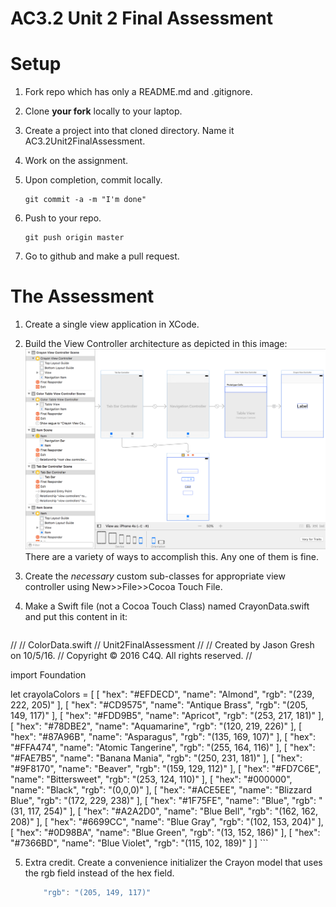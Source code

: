 # AC3.2 Unit 2 Final Assessment

# Setup

1. Fork repo which has only a README.md and .gitignore.
2. Clone **your fork** locally to your laptop.
3. Create a project into that cloned directory. Name it AC3.2Unit2FinalAssessment.
4. Work on the assignment.
5. Upon completion, commit locally.

	```
	git commit -a -m "I'm done"
	```
7. Push to your repo.

	```
	git push origin master
	```
8. Go to github and make a pull request.

# The Assessment

1. Create a single view application in XCode.
2. Build the View Controller architecture as depicted in this image:
![Storyboard](storyboard.png)
There are a variety of ways to accomplish this. Any one of them is fine.
3. Create the _necessary_ custom sub-classes for appropriate view controller using New>>File>>Cocoa Touch File.
4. Make a Swift file (not a Cocoa Touch Class) named CrayonData.swift and put this content in it:

	```swift
//
//  ColorData.swift
//  Unit2FinalAssessment
//
//  Created by Jason Gresh on 10/5/16.
//  Copyright © 2016 C4Q. All rights reserved.
//

import Foundation

let crayolaColors = [
    [
        "hex": "#EFDECD",
        "name": "Almond",
        "rgb": "(239, 222, 205)"
    ],
    [
        "hex": "#CD9575",
        "name": "Antique Brass",
        "rgb": "(205, 149, 117)"
    ],
    [
        "hex": "#FDD9B5",
        "name": "Apricot",
        "rgb": "(253, 217, 181)"
    ],
    [
        "hex": "#78DBE2",
        "name": "Aquamarine",
        "rgb": "(120, 219, 226)"
    ],
    [
        "hex": "#87A96B",
        "name": "Asparagus",
        "rgb": "(135, 169, 107)"
    ],
    [
        "hex": "#FFA474",
        "name": "Atomic Tangerine",
        "rgb": "(255, 164, 116)"
    ],
    [
        "hex": "#FAE7B5",
        "name": "Banana Mania",
        "rgb": "(250, 231, 181)"
    ],
    [
        "hex": "#9F8170",
        "name": "Beaver",
        "rgb": "(159, 129, 112)"
    ],
    [
        "hex": "#FD7C6E",
        "name": "Bittersweet",
        "rgb": "(253, 124, 110)"
    ],
    [
        "hex": "#000000",
        "name": "Black",
        "rgb": "(0,0,0)"
    ],
    [
        "hex": "#ACE5EE",
        "name": "Blizzard Blue",
        "rgb": "(172, 229, 238)"
    ],
    [
        "hex": "#1F75FE",
        "name": "Blue",
        "rgb": "(31, 117, 254)"
    ],
    [
        "hex": "#A2A2D0",
        "name": "Blue Bell",
        "rgb": "(162, 162, 208)"
    ],
    [
        "hex": "#6699CC",
        "name": "Blue Gray",
        "rgb": "(102, 153, 204)"
    ],
    [
        "hex": "#0D98BA",
        "name": "Blue Green",
        "rgb": "(13, 152, 186)"
    ],
    [
        "hex": "#7366BD",
        "name": "Blue Violet",
        "rgb": "(115, 102, 189)"
    ]
]
	```

5. Extra credit. Create a convenience initializer the Crayon model that uses the rgb field instead of the hex field.
	```swift
        "rgb": "(205, 149, 117)"
    ```
